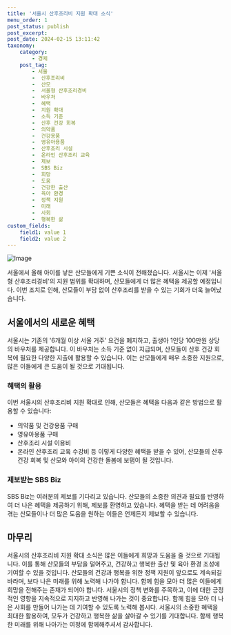 ```yaml
---
title: '서울시 산후조리비 지원 확대 소식'
menu_order: 1
post_status: publish
post_excerpt: 
post_date: 2024-02-15 13:11:42
taxonomy:
    category:
        - 경제
    post_tag:
        - 서울
        -  산후조리비
        -  산모
        -  서울형 산후조리경비
        -  바우처
        -  혜택
        -  지원 확대
        -  소득 기준
        -  산후 건강 회복
        -  의약품
        -  건강용품
        -  영유아용품
        -  산후조리 시설
        -  온라인 산후조리 교육
        -  제보
        -  SBS Biz
        -  희망
        -  도움
        -  건강한 출산
        -  육아 환경
        -  정책 지원
        -  미래
        -  사회
        -  행복한 삶
custom_fields:
    field1: value 1
    field2: value 2
---
```


![Image](https://imgnews.pstatic.net/image/374/2024/02/13/0000370254_001_20240213142509141.jpg?type=w647)

서울에서 올해 아이를 낳은 산모들에게 기쁜 소식이 전해졌습니다. 서울시는 이제 '서울형 산후조리경비'의 지원 범위를 확대하며, 산모들에게 더 많은 혜택을 제공할 예정입니다. 이번 조치로 인해, 산모들이 부담 없이 산후조리를 받을 수 있는 기회가 더욱 늘어났습니다.
## 서울에서의 새로운 혜택
서울시는 기존의 '6개월 이상 서울 거주' 요건을 폐지하고, 출생아 1인당 100만원 상당의 바우처를 제공합니다. 이 바우처는 소득 기준 없이 지급되며, 산모들이 산후 건강 회복에 필요한 다양한 지출에 활용할 수 있습니다. 이는 산모들에게 매우 소중한 지원으로, 많은 이들에게 큰 도움이 될 것으로 기대됩니다.
### 혜택의 활용
이번 서울시의 산후조리비 지원 확대로 인해, 산모들은 혜택을 다음과 같은 방법으로 활용할 수 있습니다:
- 의약품 및 건강용품 구매
- 영유아용품 구매
- 산후조리 시설 이용비
- 온라인 산후조리 교육 수강비 등
이렇게 다양한 혜택을 받을 수 있어, 산모들의 산후 건강 회복 및 산모와 아이의 건강한 돌봄에 보탬이 될 것입니다.
### 제보받는 SBS Biz
SBS Biz는 여러분의 제보를 기다리고 있습니다. 산모들의 소중한 의견과 필요를 반영하여 더 나은 혜택을 제공하기 위해, 제보를 환영하고 있습니다. 혜택을 받는 데 어려움을 겪는 산모들이나 더 많은 도움을 원하는 이들은 언제든지 제보할 수 있습니다.
## 마무리
서울시의 산후조리비 지원 확대 소식은 많은 이들에게 희망과 도움을 줄 것으로 기대됩니다. 이를 통해 산모들의 부담을 덜어주고, 건강하고 행복한 출산 및 육아 환경 조성에 기여할 수 있을 것입니다. 산모들의 건강과 행복을 위한 정책 지원이 앞으로도 계속되길 바라며, 보다 나은 미래를 위해 노력해 나가야 합니다. 함께 힘을 모아 더 많은 이들에게 희망을 전해주는 존재가 되어야 합니다. 서울시의 정책 변화를 주목하고, 이에 대한 긍정적인 영향을 지속적으로 지지하고 반영해 나가는 것이 중요합니다. 함께 힘을 모아 더 나은 사회를 만들어 나가는 데 기여할 수 있도록 노력해 봅시다. 서울시의 소중한 혜택을 최대한 활용하여, 모두가 건강하고 행복한 삶을 살아갈 수 있기를 기대합니다. 함께 행복한 미래를 위해 나아가는 여정에 함께해주셔서 감사합니다.

